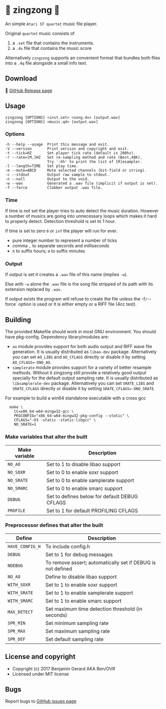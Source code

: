 # :musical_note: zingzong :musical_note:

An simple `Atari ST quartet` music file player.

Original `quartet` music consists of

  1. a `.set` file that contains the instruments.
  2. a `.4v` file  that contains the music score

Alternatively `zingzong` supports an convenient format that bundles both files into a `.4q` file alongside a small info text.

## Download

:floppy_disk: [GitHub Release page](https://github.com/benjihan/zingzong/releases)

## Usage

    zingzong [OPTIONS] <inst.set> <song.4v> [output.wav]
    zingzong [OPTIONS] <music.q4> [output.wav]

### Options
    -h --help --usage  Print this message and exit.
    -V --version       Print version and copyright and exit.
    -t --tick=HZ       Set player tick rate (default is 200hz).
    -r --rate=[M,]HZ   Set re-sampling method and rate (Best,48K).
                       Try `-hh' to print the list of [R]esampler.
    -l --length=TIME   Set play time.
    -m --mute=ABCD     Mute selected channels (bit-field or string).
    -c --stdout        Output raw sample to stdout.
    -n --null          Output to the void.
    -w --wav           Generated a .wav file (implicit if output is set).
    -f --force         Clobber output .wav file.

### Time

If time is not set the player tries to auto detect the music duration. However a number of musics are going into unnecessary loops which makes it hard to properly detect. Detection threshold is set to 1 hour.

If time is set to zero `0` or `inf` the player will run for ever.

  * pure integer number to represent a number of ticks
  * comma `,` to separate seconds and milliseconds
  * `h` to suffix hours; `m` to suffix minutes

### Output

If output is set it creates a `.wav` file of this name (implies `-w`).

Else with `-w` alone the `.wav` file is the song file stripped of
its path with its extension replaced by `.wav`.

If output exists the program will refuse to create the file unless the -f`/`--force` option is used or it is either empty or a RIFF file (4cc test).

## Building

The provided Makefile should work in most GNU environment. You should have pkg-config. Dependency library/modules are:
  * `ao` module provides support for both audio output and RIFF wave file generation. It is usually distributed as `libao-dev` package. Alternatively you can set `AO_LIBS` and `AO_CFLAGS` directly or disable it by setting `AO_CFLAGS=-DNO_AO`.
  * `samplerate` module provides support for a variety of better resample methods. Without it zingzong still provide a relatively good output specially for the default output sampling rate. It is usually distributed as `libsamplerate-dev` package. Alternatively you can set `SRATE_LIBS` and `SRATE_CFLAGS` directly or disable it by setting `SRATE_CFLAGS=-DNO_SRATE`.


For example to build a win64 standalone executable with a cross gcc

      make \
        CC=x86_64-w64-mingw32-gcc \
        PKGCONFIG="x86_64-w64-mingw32-pkg-config --static" \
        CFLAGS="-O3 -static -static-libgcc" \
        NO_SRATE=1

### Make variables that alter the built

 | Make variable |                        Description                         |
 |---------------|------------------------------------------------------------|
 | `NO_AO`       | Set to 1 to disable libao support                          |
 | `NO_SOXR`     | Set to 0 to enable soxr support                            |
 | `NO_SRATE`    | Set to 0 to enable samplerate support                      |
 | `NO_SMARC`    | Set to 0 to enable smarc support                           |
 | `DEBUG`       | Set to defines below for default DEBUG CFLAGS              |
 | `PROFILE`     | Set to 1 for default PROFILING CFLAGS                      |


### Preprocessor defines that alter the built

 |     Define    |                        Description                         |
 |---------------|------------------------------------------------------------|
 |`HAVE_CONFIG_H`|To include config.h                                         |
 | `DEBUG`       |Set to 1 for debug messages                                 |
 | `NDEBUG`      |To remove assert; automatically set if DEBUG is not defined |
 | `NO_AO`       |Define to disable libao support                             |
 | `WITH_SOXR`   |Set to 1 to enable soxr support                             |
 | `WITH_SRATE`  |Set to 1 to enable samplerate support                       |
 | `WITH_SMARC`  |Set to 1 to enable smarc support                            |
 | `MAX_DETECT`  |Set maximum time detection threshold (in seconds)           |
 | `SPR_MIN`     |Set minimum sampling rate                                   |
 | `SPR_MAX`     |Set maximum sampling rate                                   |
 | `SPR_DEF`     |Set default sampling rate                                   |

## License and copyright

  * Copyright (c) 2017 Benjamin Gerard AKA Ben/OVR
  * Licensed under MIT license

## Bugs

  Report bugs to [GitHub issues page](https://github.com/benjihan/zingzong/issues)
